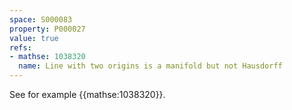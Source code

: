 ```yaml
---
space: S000083
property: P000027
value: true
refs:
- mathse: 1038320
  name: Line with two origins is a manifold but not Hausdorff
---
```


See for example {{mathse:1038320}}.
